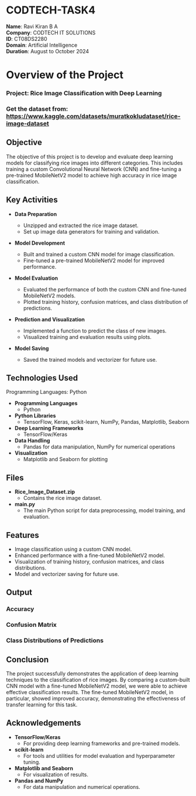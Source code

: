 # CODTECH-TASK4

**Name**: Ravi Kiran B A\
**Company**: CODTECH IT SOLUTIONS\
**ID**: CT08DS2280\
**Domain**: Artificial Intelligence\
**Duration**: August to October 2024

# Overview of the Project

### Project: Rice Image Classification with Deep Learning

### Get the dataset from: https://www.kaggle.com/datasets/muratkokludataset/rice-image-dataset

## Objective
The objective of this project is to develop and evaluate deep learning models for classifying rice images into different categories. 
This includes training a custom Convolutional Neural Network (CNN) and fine-tuning a pre-trained MobileNetV2 model to achieve high accuracy in rice image classification.

## Key Activities
- **Data Preparation**
  - Unzipped and extracted the rice image dataset.
  - Set up image data generators for training and validation.

- **Model Development**
  - Built and trained a custom CNN model for image classification.
  - Fine-tuned a pre-trained MobileNetV2 model for improved performance.

- **Model Evaluation**
  - Evaluated the performance of both the custom CNN and fine-tuned MobileNetV2 models.
  - Plotted training history, confusion matrices, and class distribution of predictions.

- **Prediction and Visualization**
  - Implemented a function to predict the class of new images.
  - Visualized training and evaluation results using plots.

- **Model Saving**
  - Saved the trained models and vectorizer for future use.


## Technologies Used

Programming Languages: Python

- **Programming Languages**
  - Python
- **Python Libraries**
  - TensorFlow, Keras, scikit-learn, NumPy, Pandas, Matplotlib, Seaborn
- **Deep Learning Frameworks**
  - TensorFlow/Keras
- **Data Handling**
  - Pandas for data manipulation, NumPy for numerical operations
- **Visualization**
  - Matplotlib and Seaborn for plotting

## Files
- **Rice_Image_Dataset.zip**
  - Contains the rice image dataset.
- **main.py**
  - The main Python script for data preprocessing, model training, and evaluation.

## Features
- Image classification using a custom CNN model.
- Enhanced performance with a fine-tuned MobileNetV2 model.
- Visualization of training history, confusion matrices, and class distributions.
- Model and vectorizer saving for future use.

## Output

### Accuracy



### Confusion Matrix



### Class Distributions of Predictions




## Conclusion
The project successfully demonstrates the application of deep learning techniques to the classification of rice images. 
By comparing a custom-built CNN model with a fine-tuned MobileNetV2 model, we were able to achieve effective classification results. 
The fine-tuned MobileNetV2 model, in particular, showed improved accuracy, demonstrating the effectiveness of transfer learning for this task.

## Acknowledgements
- **TensorFlow/Keras**
  - For providing deep learning frameworks and pre-trained models.
- **scikit-learn**
  - For tools and utilities for model evaluation and hyperparameter tuning.
- **Matplotlib and Seaborn**
  - For visualization of results.
- **Pandas and NumPy**
  - For data manipulation and numerical operations.

